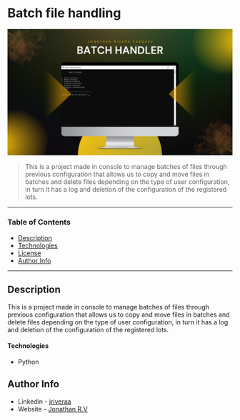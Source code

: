 # Batch file handling

![Project Image](https://raw.githubusercontent.com/riveraaj/Batch-handling/main/app/batch-handler.png)

> This is a project made in console to manage batches of files through previous configuration that allows us to copy and move files in batches and delete files depending on the type of user configuration, in turn it has a log and deletion of the configuration of the registered lots.

---

### Table of Contents

- [Description](#description)
- [Technologies](#technologies)
- [License](#license)
- [Author Info](#author-info)

---

## Description

This is a project made in console to manage batches of files through previous configuration that allows us to copy and move files in batches and delete files depending on the type of user configuration, in turn it has a log and deletion of the configuration of the registered lots.

#### Technologies

- Python

## Author Info

- Linkedin - [jriveraa](https://www.linkedin.com/in/jriveraaa/)
- Website - [Jonathan R.V](https://jamesqquick.com)
